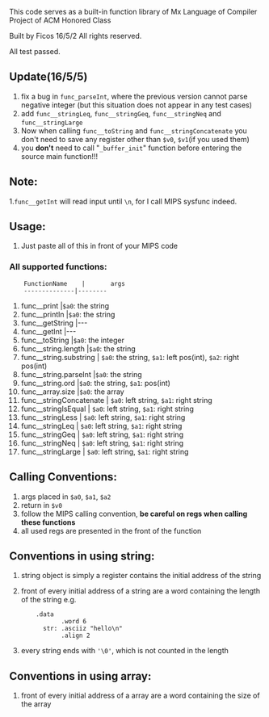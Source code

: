 This code serves as a built-in function library of Mx Language of Compiler Project of ACM Honored Class

Built by Ficos 16/5/2
All rights reserved.

All test passed.
## Update(16/5/5)
1. fix a bug in `func_parseInt`, where the previous version cannot parse negative integer (but this situation does not appear in any test cases)
2. add `func__stringLeq`, `func__stringGeq`, `func__stringNeq` and `func__stringLarge`
3. Now when calling `func__toString` and `func__stringConcatenate` you don't need to save any register other than `$v0`, `$v1`(if you used them)
4. you **don't** need to call "`_buffer_init`" function before entering the source main function!!!

## Note:
1.`func__getInt` will read input until `\n`, for I call MIPS sysfunc indeed.
## Usage:

1. Just paste all of this in front of your MIPS code

### All supported functions:

		FunctionName	|		args
		--------------|--------
1.	func__print 				|`$a0`: the string
2.	func__println			|`$a0`: the string
3.	func__getString			|---
4.	func__getInt				|---
5.	func__toString			|`$a0`: the integer
6.	func__string.length 	|`$a0`: the string
7.	func__string.substring |  `$a0`: the string,  `$a1`: left pos(int), `$a2`: right pos(int)
8.	func__string.parseInt |`$a0`: the string
9.	func__string.ord 		|`$a0`: the string,  `$a1`: pos(int)
10.	func__array.size 	|`$a0`: the array
11.	func__stringConcatenate |	`$a0`: left string, `$a1`: right string
12.	func__stringIsEqual 	|	`$a0`: left string, `$a1`: right string
13.	func__stringLess 	|	`$a0`: left string, `$a1`: right string
14.	func__stringLeq	| 		`$a0`: left string, `$a1`: right string
15.	func__stringGeq	| 		`$a0`: left string, `$a1`: right string
16.	func__stringNeq	|		`$a0`: left string, `$a1`: right string
17.	func__stringLarge 	|	`$a0`: left string, `$a1`: right string

## Calling Conventions:
1. args placed in `$a0`, `$a1`, `$a2`
2. return in `$v0`
3. follow the MIPS calling convention, **be careful on regs when calling these functions**
4. all used regs are presented in the front of the function

## Conventions in using string:
1. string object is simply a register contains the initial address of the string
2. front of every initial address of a string are a word containing the length of the string
   e.g.

		   .data
		 		  .word 6
			 str: .asciiz "hello\n"
				  .align 2
	
3. every string ends with `'\0'`, which is not counted in the length

## Conventions in using array:
1. front of every initial address of a array are a word containing the size of the array


